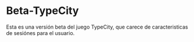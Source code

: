 # Beta-TypeCity

Esta es una versión beta del juego TypeCity, que carece de caracteristicas de sesiónes para el usuario.
